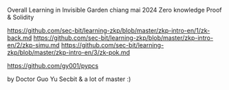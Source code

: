 Overall Learning in Invisible Garden chiang mai 2024 
Zero knowledge Proof & Solidity

https://github.com/sec-bit/learning-zkp/blob/master/zkp-intro-en/1/zk-back.md
https://github.com/sec-bit/learning-zkp/blob/master/zkp-intro-en/2/zkp-simu.md
https://github.com/sec-bit/learning-zkp/blob/master/zkp-intro-en/3/zk-pok.md

https://github.com/gy001/pypcs 

by Doctor Guo Yu Secbit & a lot of master :)
